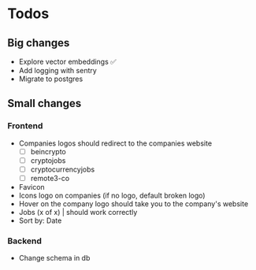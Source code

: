 # Todos

## Big changes

- Explore vector embeddings ✅
- Add logging with sentry
- Migrate to postgres

## Small changes

### Frontend

- Companies logos should redirect to the companies website
  - [ ] beincrypto
  - [ ] cryptojobs
  - [ ] cryptocurrencyjobs
  - [ ] remote3-co
- Favicon
- Icons logo on companies (if no logo, default broken logo)
- Hover on the company logo should take you to the company's website
- Jobs (x of x) | should work correctly
- Sort by: Date

### Backend
- Change schema in db